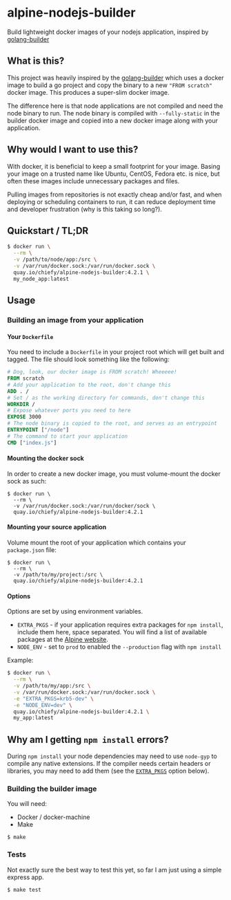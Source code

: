 # alpine-nodejs-builder
Build lightweight docker images of your nodejs application, inspired by [golang-builder](https://github.com/CenturyLinkLabs/golang-builder)

## What is this?
This project was heavily inspired by the [golang-builder](https://github.com/CenturyLinkLabs/golang-builder) which uses a docker image to build a go project and copy the binary to a new `"FROM scratch"` docker image. This produces a super-slim docker image.

The difference here is that node applications are not compiled and need the node binary to run. The node binary is compiled with `--fully-static` in the builder docker image and copied into a new docker image along with your application.

## Why would I want to use this?
With docker, it is beneficial to keep a small footprint for your image. Basing your image on a trusted name like Ubuntu, CentOS, Fedora etc. is nice, but often these images include unnecessary packages and files.

Pulling images from repositories is not exactly cheap and/or fast, and when deploying or scheduling containers to run, it can reduce deployment time and developer frustration (why is this taking so long?).

## Quickstart / TL;DR
```bash
$ docker run \
  --rm \
  -v /path/to/node/app:/src \
  -v /var/run/docker.sock:/var/run/docker.sock \
  quay.io/chiefy/alpine-nodejs-builder:4.2.1 \
  my_node_app:latest
```

## Usage

### Building an image from your application

#### Your `Dockerfile`
You need to include a `Dockerfile` in your project root which will get built and tagged. The file should look something like the following:
```Dockerfile
# Dog, look, our docker image is FROM scratch! Wheeeee!
FROM scratch
# Add your application to the root, don't change this
ADD . /
# Set / as the working directory for commands, don't change this
WORKDIR /
# Expose whatever ports you need to here
EXPOSE 3000
# The node binary is copied to the root, and serves as an entrypoint
ENTRYPOINT ["/node"]
# The command to start your application
CMD ["index.js"]
```

#### Mounting the docker sock
In order to create a new docker image, you must volume-mount the docker sock as such:
```
$ docker run \
  --rm \
  -v /var/run/docker.sock:/var/run/docker/sock \
  quay.io/chiefy/alpine-nodejs-builder:4.2.1
```

#### Mounting your source application
Volume mount the root of your application which contains your `package.json` file:
```
$ docker run \
  --rm \
  -v /path/to/my/project:/src \
  quay.io/chiefy/alpine-nodejs-builder:4.2.1
```

#### Options
Options are set by using environment variables.

  * `EXTRA_PKGS` - if your application requires extra packages for `npm install`, include them here, space separated. You will find a list of available packages at the [Alpine website](https://pkgs.alpinelinux.org/packages).
  * `NODE_ENV` - set to `prod` to enabled the `--production` flag with `npm install`

Example:
```bash
$ docker run \
  --rm \
  -v /path/to/my/app:/src \
  -v /var/run/docker.sock:/var/run/docker.sock \
  -e "EXTRA_PKGS=krb5-dev" \
  -e "NODE_ENV=dev" \
  quay.io/chiefy/alpine-nodejs-builder:4.2.1 \
  my_app:latest
```

## Why am I getting `npm install` errors?
During `npm install` your node dependencies may need to use `node-gyp` to compile any native extensions. If the compiler needs certain headers or libraries, you may need to add them (see the [`EXTRA_PKGS`](#options) option below).


### Building the builder image

You will need:
  * Docker / docker-machine
  * Make

```
$ make
```

### Tests
Not exactly sure the best way to test this yet, so far I am just using a simple express app.
```
$ make test
```
